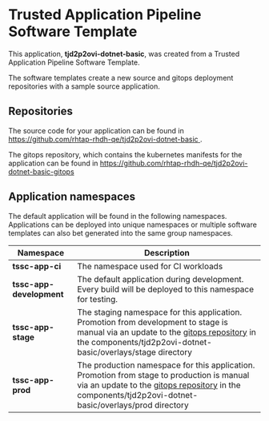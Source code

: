 # Trusted Application Pipeline Software Template

This application, **tjd2p2ovi-dotnet-basic**, was created from a Trusted Application Pipeline Software Template.

The software templates create a new source and gitops deployment repositories with a sample source application. 

## Repositories

The source code for your application can be found in [https://github.com/rhtap-rhdh-qe/tjd2p2ovi-dotnet-basic ](https://github.com/rhtap-rhdh-qe/tjd2p2ovi-dotnet-basic ).
 
The gitops repository, which contains the kubernetes manifests for the application can be found in 
[https://github.com/rhtap-rhdh-qe/tjd2p2ovi-dotnet-basic-gitops ](https://github.com/rhtap-rhdh-qe/tjd2p2ovi-dotnet-basic-gitops ) 

## Application namespaces 

The default application will be found in the following namespaces. Applications can be deployed into unique namespaces or multiple software templates can also bet generated into the same group namespaces.  

|  Namespace   |  Description   |  
| -------- | -------- |
| **tssc-app-ci** | The namespace used for CI workloads |
| **tssc-app-development** | The default application during development. Every build will be deployed to this namespace for testing. |
| **tssc-app-stage** | The staging namespace for this application. Promotion from development to stage is manual via an update to the [gitops repository](https://github.com/rhtap-rhdh-qe/tjd2p2ovi-dotnet-basic-gitops ) in the components/tjd2p2ovi-dotnet-basic/overlays/stage directory |
| **tssc-app-prod** | The production namespace for this application. Promotion from stage to production is manual via an update to the [gitops repository](https://github.com/rhtap-rhdh-qe/tjd2p2ovi-dotnet-basic-gitops ) in the components/tjd2p2ovi-dotnet-basic/overlays/prod directory |